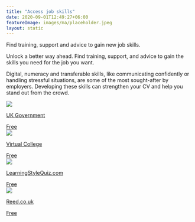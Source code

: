```yaml
---
title: "Access job skills"
date: 2020-09-01T12:49:27+06:00
featureImage: images/ma/placeholder.jpeg
layout: static
---
```


Find training, support and advice to gain new job skills.

Unlock a better way ahead. Find training, support, and advice to gain the skills you need for the job you want.

Digital, numeracy and transferable skills, like communicating confidently or handling stressful situations, are some of the most sought-after by employers. Developing these skills can strengthen your CV and help you stand out from the crowd.

<a class="ma-link" href="https://skillsforlife.campaign.gov.uk/"><div class="ma-card ma-card-Learning"><div class="ma-icon"><img src ="/images/Icon-check - learning - opacity.svg"/></div><div class="ma-name"><p>UK Government</p></div><div class="ma-paid-text"><span>Free</span></div></div></a><a class="ma-link" href="https://www.virtual-college.co.uk/"><div class="ma-card ma-card-Learning"><div class="ma-icon"><img src ="/images/Icon-check - learning - opacity.svg"/></div><div class="ma-name"><p>Virtual College</p></div><div class="ma-paid-text"><span>Free</span></div></div></a><a class="ma-link" href="https://www.learningstylequiz.com/"><div class="ma-card ma-card-Learning"><div class="ma-icon"><img src ="/images/Icon-check - learning - opacity.svg"/></div><div class="ma-name"><p>LearningStyleQuiz.com</p></div><div class="ma-paid-text"><span>Free</span></div></div></a><a class="ma-link" href="https://www.awin1.com/cread.php?awinmid=49739&awinaffid=1198638&ued=https%3A%2F%2Fwww.reed.co.uk%2Fcourses%2F"><div class="ma-card ma-card-Learning"><div class="ma-icon"><img src ="/images/Icon-check - learning - opacity.svg"/></div><div class="ma-name"><p>Reed.co.uk</p></div><div class="ma-paid-text"><span>Free</span></div></div></a>  

<br/><br/>






